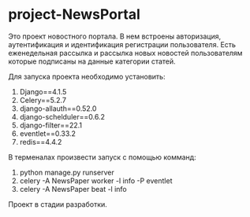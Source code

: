 # project-NewsPortal

Это проект новостного портала.
В нем встроены авторизация, аутентификация и идентификация регистрации пользователя.
Есть еженедельная рассылка и рассылка новых новостей пользователям которые подписаны на данные категории статей.

Для запуска проекта необходимо установить:
  1. Django==4.1.5
  2. Celery==5.2.7
  3. django-allauth==0.52.0
  4. django-schelduler==0.6.2
  5. django-filter==22.1
  6. eventlet==0.33.2
  7. redis==4.4.2

В терменалах произвести запуск с помощью комманд:
  1. python manage.py runserver
  2. celery -A NewsPaper worker -l info -P eventlet
  3. celery -A NewsPaper beat -l info

Проект в стадии разработки.
